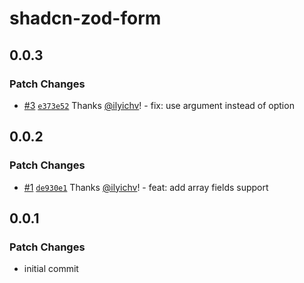 # shadcn-zod-form

## 0.0.3

### Patch Changes

- [#3](https://github.com/ilyichv/shadcn-zod-form/pull/3) [`e373e52`](https://github.com/ilyichv/shadcn-zod-form/commit/e373e525047920322fb020abca3fd74ed97ed878) Thanks [@ilyichv](https://github.com/ilyichv)! - fix: use argument instead of option

## 0.0.2

### Patch Changes

- [#1](https://github.com/ilyichv/shadcn-zod-form/pull/1) [`de930e1`](https://github.com/ilyichv/shadcn-zod-form/commit/de930e1cf9d9d4a31beb0b7b0b8c9af2e42e772e) Thanks [@ilyichv](https://github.com/ilyichv)! - feat: add array fields support

## 0.0.1

### Patch Changes

- initial commit
